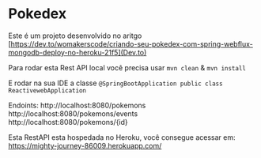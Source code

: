 # Pokedex

Este é um projeto desenvolvido no aritgo [https://dev.to/womakerscode/criando-seu-pokedex-com-spring-webflux-mongodb-deploy-no-heroku-21f5](Dev.to)

Para rodar esta Rest API local você precisa usar
` mvn clean ` & ` mvn install `

E rodar na sua IDE a classe 
` @SpringBootApplication
public class ReactivewebApplication `

Endoints:
http://localhost:8080/pokemons
http://localhost:8080/pokemons/events
http://localhost:8080/pokemons/{id}

Esta RestAPI esta hospedada no Heroku, você consegue acessar em: https://mighty-journey-86009.herokuapp.com/
